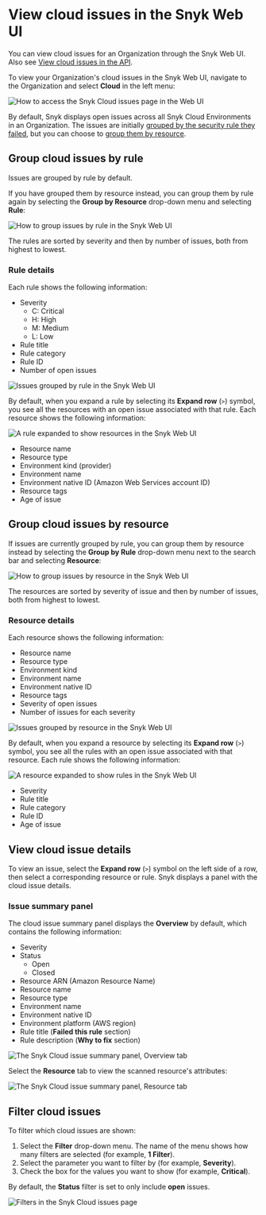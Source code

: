 # View cloud issues in the Snyk Web UI

You can view cloud issues for an Organization through the Snyk Web UI. Also see [View cloud issues in the API](view-cloud-issues-in-the-api.md).

To view your Organization's cloud issues in the Snyk Web UI, navigate to the Organization and select **Cloud** in the left menu:

![How to access the Snyk Cloud issues page in the Web UI](../../../.gitbook/assets/snyk-cloud-access-issues-page-2.png)

By default, Snyk displays open issues across all Snyk Cloud Environments in an Organization. The issues are initially [grouped by the security rule they failed](view-cloud-issues-in-the-snyk-web-ui.md#group-cloud-issues-by-rule), but you can choose to [group them by resource](view-cloud-issues-in-the-snyk-web-ui.md#group-cloud-issues-by-resource).

## Group cloud issues by rule

Issues are grouped by rule by default.

If you have grouped them by resource instead, you can group them by rule again by selecting the **Group by Resource** drop-down menu and selecting **Rule**:

![How to group issues by rule in the Snyk Web UI](../../../.gitbook/assets/how-to-group-by-rule-2.png)

The rules are sorted by severity and then by number of issues, both from highest to lowest.

### Rule details

Each rule shows the following information:

* Severity
  * C: Critical
  * H: High
  * M: Medium
  * L: Low
* Rule title
* Rule category
* Rule ID
* Number of open issues

![Issues grouped by rule in the Snyk Web UI](../../../.gitbook/assets/snyk-cloud-grouped-by-rule-2.png)

By default, when you expand a rule by selecting its **Expand row** (`>`) symbol, you see all the resources with an open issue associated with that rule. Each resource shows the following information:

![A rule expanded to show resources in the Snyk Web UI](../../../.gitbook/assets/snyk-cloud-grouped-by-rule-resource-3.png)

* Resource name
* Resource type
* Environment kind (provider)
* Environment name
* Environment native ID (Amazon Web Services account ID)
* Resource tags
* Age of issue

## Group cloud issues by resource

If issues are currently grouped by rule, you can group them by resource instead by selecting the **Group by Rule** drop-down menu next to the search bar and selecting **Resource**:

![How to group issues by resource in the Snyk Web UI](../../../.gitbook/assets/how-to-group-by-resource-2.png)

The resources are sorted by severity of issue and then by number of issues, both from highest to lowest.

### Resource details

Each resource shows the following information:

* Resource name
* Resource type
* Environment kind
* Environment name
* Environment native ID
* Resource tags
* Severity of open issues
* Number of issues for each severity

![Issues grouped by resource in the Snyk Web UI](../../../.gitbook/assets/snyk-cloud-grouped-by-resource-2.png)

By default, when you expand a resource by selecting its **Expand row** (`>`) symbol, you see all the rules with an open issue associated with that resource. Each rule shows the following information:

![A resource expanded to show rules in the Snyk Web UI](../../../.gitbook/assets/snyk-cloud-grouped-by-resource-rule-3.png)

* Severity
* Rule title
* Rule category
* Rule ID
* Age of issue

## View cloud issue details

To view an issue, select the **Expand row** (`>`) symbol on the left side of a row, then select a corresponding resource or rule. Snyk displays a panel with the cloud issue details.

### Issue summary panel

The cloud issue summary panel displays the **Overview** by default, which contains the following information:

* Severity
* Status
  * Open
  * Closed
* Resource ARN (Amazon Resource Name)
* Resource name
* Resource type
* Environment name
* Environment native ID
* Environment platform (AWS region)
* Rule title (**Failed this rule** section)
* Rule description (**Why to fix** section)

![The Snyk Cloud issue summary panel, Overview tab](../../../.gitbook/assets/snyk-cloud-issue-panel-overview.png)

Select the **Resource** tab to view the scanned resource's attributes:

![The Snyk Cloud issue summary panel, Resource tab](../../../.gitbook/assets/snyk-cloud-issue-panel-resource.png)

## Filter cloud issues

To filter which cloud issues are shown:

1. Select the **Filter** drop-down menu. The name of the menu shows how many filters are selected (for example, **1 Filter**).
2. Select the parameter you want to filter by (for example, **Severity**).
3. Check the box for the values you want to show (for example, **Critical**).

By default, the **Status** filter is set to only include **open** issues.

![Filters in the Snyk Cloud issues page](../../../.gitbook/assets/snyk-cloud-issue-filters-2.png)
